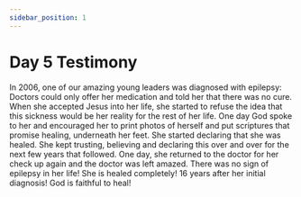 ```yaml
---
sidebar_position: 1
---
```


# Day 5 Testimony

In 2006, one of our amazing young leaders was diagnosed with epilepsy:
Doctors could only offer her medication and told her that there was no cure.
When she accepted Jesus into her life, she started to refuse the idea that this sickness would be her reality for the rest of her life. One day God spoke to her and encouraged her to print photos of herself and put scriptures that promise healing, underneath her feet. She started declaring that she was healed. She kept trusting, believing and declaring this over and over for the next few years that followed. One day, she returned to the doctor for her check up again and the doctor was left amazed. There was no sign of epilepsy in her life! She is healed completely! 16 years after her initial diagnosis! God is faithful to heal!